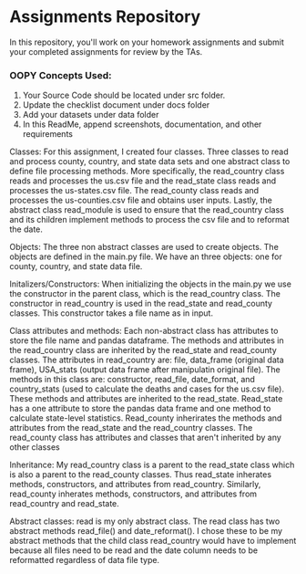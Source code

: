 
 
# Assignments Repository

In this repository, you'll work on your homework assignments and submit your completed assignments for review by the TAs.

### OOPY Concepts Used:
1. Your Source Code should be located under src folder.
2. Update the checklist document under docs folder
3. Add your datasets under data folder
4. In this ReadMe, append screenshots, documentation, and other requirements



Classes: For this assignment, I created four classes. Three classes to read and process county, country, and state data sets and one abstract class to define file processing methods. More specifically, the read_country class reads and processes the us.csv file and the read_state class reads and processes the us-states.csv file. The read_county class reads and processes the us-counties.csv file and obtains user inputs. Lastly, the abstract class read_module is used to ensure that the read_country class and its children implement methods to process the csv file and to reformat the date. 

Objects: The three non abstract classes are used to create objects. The objects are defined in the main.py file. We have an three objects: one for county, country, and state data file.

Initalizers/Constructors: When initializing the objects in the main.py we use the constructor in the parent class, which is the read_country class. The constructor in read_country is used in the read_state and read_county classes. This constructor takes a file name as in input. 

Class attributes and methods: Each non-abstract class has attributes to store the file name and pandas dataframe. The methods and attributes in the read_country class are inherited by the read_state and read_county classes. The attributes in read_country are: file, data_frame (original data frame), USA_stats (output data frame after manipulatin original file). The methods in this class are:  constructor, read_file, date_format, and country_stats (used to calculate the deaths and cases for the us.csv file). These methods and attributes are inherited to the read_state. Read_state has a one attribute to store the pandas data frame and one method to calculate state-level statistics. Read_county inherirates the methods and attributes from the read_state and the read_country classes. The read_county class has attributes and classes that aren't inherited by any other classes

Inheritance: My read_country class is a parent to the read_state class which is also a parent to the read_county classes. Thus read_state inherates methods, constructors, and attributes from read_country. Similarly, read_county inherates methods, constructors, and attributes from read_country and read_state.

Abstract classes: read is my only abstract class. The read class has two abstract methods read_file() and date_reformat(). I chose these to be my abstract methods that the child class read_country would have to implement because all files need to be read and the date column needs to be reformatted regardless of data file type. 